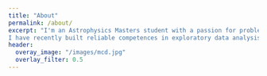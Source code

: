 ```yaml
---
title: "About"
permalink: /about/
excerpt: "I'm an Astrophysics Masters student with a passion for problem solving. My interests include Machine Learning, and Data Science in general, supported by half a dozen years of using Python to solve academic and research problems.
I have recently built reliable competences in exploratory data analysis, model building and evaluation, data visualisation, markup languages and others using Anaconda and Jupyter, LaTeX, sklearn, Tableau public and Google products such as TensorFlow, collaboratory and so forth."
header:
  overay_image: "/images/mcd.jpg"
  overlay_filter: 0.5
---
```

